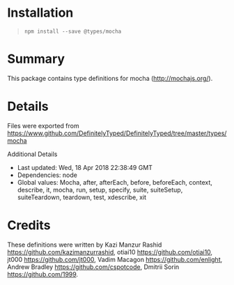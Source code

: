 # Installation
> `npm install --save @types/mocha`

# Summary
This package contains type definitions for mocha (http://mochajs.org/).

# Details
Files were exported from https://www.github.com/DefinitelyTyped/DefinitelyTyped/tree/master/types/mocha

Additional Details
 * Last updated: Wed, 18 Apr 2018 22:38:49 GMT
 * Dependencies: node
 * Global values: Mocha, after, afterEach, before, beforeEach, context, describe, it, mocha, run, setup, specify, suite, suiteSetup, suiteTeardown, teardown, test, xdescribe, xit

# Credits
These definitions were written by Kazi Manzur Rashid <https://github.com/kazimanzurrashid>, otiai10 <https://github.com/otiai10>, jt000 <https://github.com/jt000>, Vadim Macagon <https://github.com/enlight>, Andrew Bradley <https://github.com/cspotcode>, Dmitrii Sorin <https://github.com/1999>.
